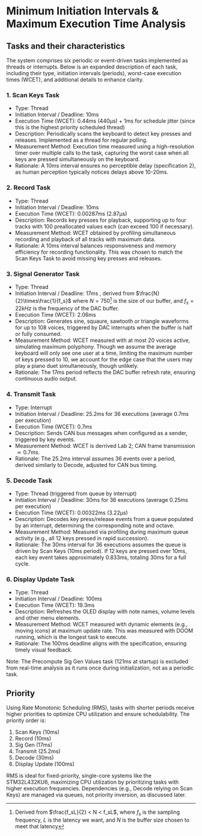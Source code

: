 <!-- Sorry about the horrendous naming -->
# Minimum Initiation Intervals & Maximum Execution Time Analysis

## Tasks and their characteristics

The system comprises six periodic or event-driven tasks implemented as threads or interrupts. Below is an expanded description of each task, including their type, initiation intervals (periods), worst-case execution times (WCET), and additional details to enhance clarity.


### 1. Scan Keys Task

- Type: Thread
- Initiation Interval / Deadline: 10ms
- Execution Time (WCET): 0.44ms (440µs) + 1ms for schedule jitter (since this is the highest priority scheduled thread)
- Description: Periodically scans the keyboard to detect key presses and releases. Implemented as a thread for regular polling.
- Measurement Method: Execution time measured using a high-resolution timer over multiple calls to the task, capturing the worst case when all keys are pressed simultaneously on the keyboard.
- Rationale: A 10ms interval ensures no perceptible delay (specification 2), as human perception typically notices delays above 10-20ms.

### 2. Record Task

- Type: Thread
- Initiation Interval / Deadline: 10ms
- Execution Time (WCET): 0.00287ms (2.87µs)
- Description: Records key presses for playback, supporting up to four tracks with 100 preallocated values each (can exceed 100 if necessary).
- Measurement Method: WCET obtained by profiling simultaneous recording and playback of all tracks with maximum data.
- Rationale: A 10ms interval balances responsiveness and memory efficiency for recording functionality. This was chosen to match the Scan Keys Task to avoid missing key presses and releases.

### 3. Signal Generator Task
- Type: Thread
- Initiation Interval / Deadline: 17ms , derived from $\frac{N}{2}\times\frac{1}{f_s}$ where $N = 750$[^1] is the size of our buffer, and $f_s = 22kHz$ is the frequency of the DAC buffer.
- Execution Time (WCET): 2.06ms
- Description: Generates sine, squaure, sawtooth or triangle waveforms for up to 108 voices, triggered by DAC interrupts when the buffer is half or fully consumed.
- Measurement Method: WCET measured with at most 20 voices active, simulating maximum polyphony. Though we assume the average keyboard will only see one user at a time, limiting the maximum number of keys pressed to 10, we account for the edge case that the users may play a piano duet simultaneously, though unlikely.
- Rationale: The 17ms period reflects the DAC buffer refresh rate, ensuring continuous audio output.

### 4. Transmit Task

- Type: Interrupt
- Initiation Interval / Deadline: 25.2ms for 36 executions (average 0.7ms per execution)
- Execution Time (WCET): 0.7ms
- Description: Sends CAN bus messages when configured as a sender, triggered by key events.
- Measurement Method: WCET is derrived Lab 2; CAN frame transmission $\simeq 0.7ms$.
- Rationale: The 25.2ms interval assumes 36 events over a period, derived similarly to Decode, adjusted for CAN bus timing.

### 5. Decode Task

- Type: Thread (triggered from queue by interrupt)
- Initiation Interval / Deadline: 30ms for 36 executions (average 0.25ms per execution)
- Execution Time (WCET): 0.00322ms (3.22µs)
- Description: Decodes key press/release events from a queue populated by an interrupt, determining the corresponding note and octave.
- Measurement Method: Measured via profiling during maximum queue activity (e.g., all 12 keys pressed in rapid succession).
- Rationale: The 30ms interval for 36 executions assumes the queue is driven by Scan Keys (10ms period). If 12 keys are pressed over 10ms, each key event takes approximately 0.833ms, totaling 30ms for a full cycle.

### 6. Display Update Task

- Type: Thread
- Initiation Interval / Deadline: 100ms
- Execution Time (WCET): 19.3ms
- Description: Refreshes the OLED display with note names, volume levels and other menu elements.
- Measurement Method: WCET measured with dynamic elements (e.g., moving icons) at maximum update rate. This was measured with DOOM running, which is the longest task to execute.
- Rationale: The 100ms deadline aligns with the specification, ensuring timely visual feedback.

Note: The Precompute Sig Gen Values task (121ms at startup) is excluded from real-time analysis as it runs once during initialization, not as a periodic task.

## Priority

Using Rate Monotonic Scheduling (RMS), tasks with shorter periods receive higher priorities to optimize CPU utilization and ensure schedulability. The priority order is:

1. Scan Keys (10ms)
2. Record (10ms)
3. Sig Gen (17ms)
4. Transmit (25.2ms)
5. Decode (30ms)
6. Display Update (100ms)

RMS is ideal for fixed-priority, single-core systems like the STM32L432KU6, maximizing CPU utilization by prioritizing tasks with higher execution frequencies. Dependencies (e.g., Decode relying on Scan Keys) are managed via queues, not priority inversion, as discussed later.

[^1]: Derived from $\frac{f_sL}{2} < N < f_sL$, where $f_s$ is the sampling frequency, $L$ is the latency we want, and $N$ is the buffer size chosen to meet that latency
